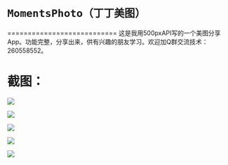 # `MomentsPhoto（丁丁美图）`
===========================
这是我用500pxAPI写的一个美图分享App。功能完整，分享出来，供有兴趣的朋友学习。欢迎加Q群交流技术：260558552。

截图：
======================
![](https://github.com/jakciehoo/MomentsPhoto/raw/master/MomentsPhoto/snapshot/snapshot1.png)

![](https://github.com/jakciehoo/MomentsPhoto/raw/master/MomentsPhoto/snapshot/snapshot2.png)

![](https://github.com/jakciehoo/MomentsPhoto/raw/master/MomentsPhoto/snapshot/snapshot3.png)

![](https://github.com/jakciehoo/MomentsPhoto/raw/master/MomentsPhoto/snapshot/snapshot4.png)

![](https://github.com/jakciehoo/MomentsPhoto/raw/master/MomentsPhoto/snapshot/snapshot5.png)
